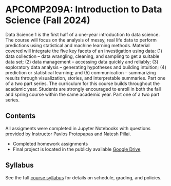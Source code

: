 # APCOMP209A: Introduction to Data Science (Fall 2024)

Data Science 1 is the first half of a one-year introduction to data science. The course will focus on the analysis of messy, real life data to perform predictions using statistical and machine learning methods. Material covered will integrate the five key facets of an investigation using data: (1) data collection – data wrangling, cleaning, and sampling to get a suitable data set;  (2) data management – accessing data quickly and reliably; (3) exploratory data analysis – generating hypotheses and building intuition; (4) prediction or statistical learning; and (5) communication – summarizing results through visualization, stories, and interpretable summaries. Part one of a two part series. The curriculum for this course builds throughout the academic year. Students are strongly encouraged to enroll in both the fall and spring course within the same academic year. Part one of a two part series.

## Contents
All assigments were completed in Jupyter Notebooks with questions provided by Instructor Pavlos Protopapas and Natesh Pillai.
- Completed homework assignments
- Final project is located in the publicly available [Google Drive](https://drive.google.com/drive/folders/11MoZeozmnmw7EGVAgh7-9OGg0eAruyXh?usp=sharing)

## Syllabus
See the full [course syllabus](https://syllabus.harvard.edu/search/courses/?c=282365593547fcf65a0a983f7dac4897&q=APCOMP+209A%2FCOMPSCI+1090A%2FCOMPSCI+109A%2FSTAT+109A%2FSTAT+121A) for details on schedule, grading, and policies.
